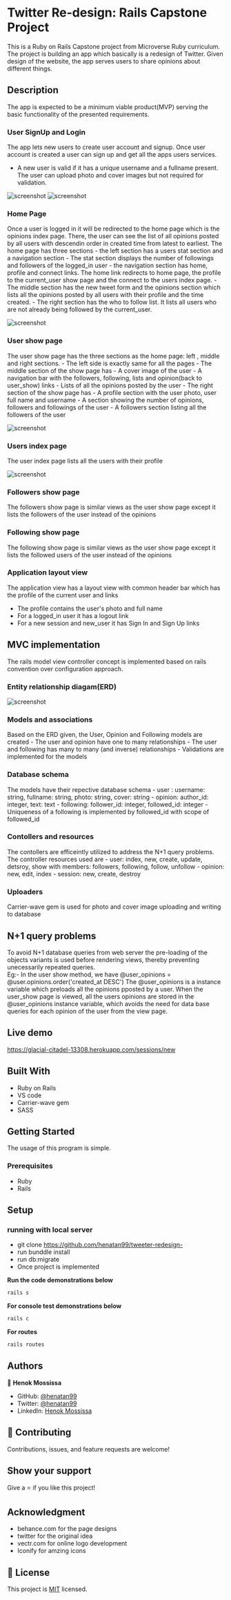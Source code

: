 # Twitter Re-design: Rails Capstone Project 

This is a Ruby on Rails Capstone project from Microverse Ruby curriculum. The project is building an app which basically is a redesign of Twitter. Given design of the website, the app serves users to share opinions about different things. 

## Description 
The app is expected to be a minimum viable product(MVP) serving the basic functionality of the presented requirements. 
### User SignUp and Login 
The app lets new users to create user account and signup. Once user account is created a user can sign up and get all the apps users services.
- A new user is valid  if it has a unique username and a fullname present. The user can upload photo and cover images but not required for validation.

![screenshot](docs/new_session.png)
![screenshot](docs/sign_up.png)

### Home Page 
Once a user is logged in it will be redirected to the home page which is the opinions index page. There, the user can see the list of all opinions posted by all users with descendin order in created time from latest to earliest.
The home page has three sections
    - the left section  has a users stat section and a navigation section
    - The stat section displays the number of followings and followers of the logged_in user
    - the navigation section has home, profile and connect links. The home link redirects to home page, the profile to the current_user show page and the connect to the users index page. 
    - The middle section has the new tweet form and the opinions section which lists all the opinions posted by all users with their profile and the time created. 
    - The right section has the who to follow list. It lists all users who are not already being followed by the current_user. 

![screenshot](docs/opinions_index.png)

### User show page 
The user show page has the three sections as the home page: left , middle and right sections.
    - The left side is exactly same for all the pages 
    - The middle section of the show page has 
        - A cover image of the user
        - A navigation bar with the followers, following, lists and opinion(back to user_show) links 
        - Lists of all the opinions posted by the user 
    - The right section of the show page has
        - A profile section with the user photo, user full name and username 
        - A section showing the number of opinions, followers and followings of the user
        - A followers section listing all the followers of the user    

![screenshot](docs/user_show.png)

### Users index page 
The user index page lists all the users with their profile

![screenshot](docs/users_index.png)

### Followers show page 
The followers show page is similar views as the user show page except it lists the followers of the user instead of the opinions

### Following show page
The following show page is similar views as the user show page except it lists the followed users of the user instead of the opinions

### Application layout view
The application view has a layout view with common header bar which has the profile of the current user and links 
- The profile contains the user's photo and full name 
- For a logged_in user it has a logout link 
- For a new session and new_user it has Sign In and Sign Up links

## MVC implementation 
The rails model view controller concept is implemented based on rails convention over configuration approach.

### Entity relationship diagam(ERD)
![screenshot](docs/Entity_Relationship_Diagram_(UML_Notation)_(2).png)

### Models and associations 
Based on the ERD given, the User, Opinion and Following models are created
    - The user and opinion have one to many relationships
    - The user and following has many to many (and inverse) relationships 
    - Validations are implemented for the models 

### Database schema 
The models have their repective database schema 
    - user : username: string, fullname: string, photo: string, cover: string 
    - opinion: author_id: integer, text: text
    - following: follower_id: integer, followed_id: integer
    - Uniqueness of a following is implemented by followed_id with scope of followed_id

### Contollers and resources 
The contollers are efficeintly utilized to address the N+1 query problems. 
The controller resources used are 
    - user: index, new, create, update, detsroy, show
        with members: followers, following, follow, unfollow
    - opinion: new, edit, index
    - session: new, create, destroy 

### Uploaders 
Carrier-wave gem is used for photo and cover image uploading and writing to database 

## N+1 query problems 
To avoid N+1 database queries from web server the pre-loading of the objects variants is used before rendering views, thereby preventing unecessarily repeated queries.  
Eg:- In the user show method, we have 
    @user_opinions = @user.opinions.order('created_at DESC')
The @user_opinions is a instance variable which preloads all the opinions pposted by a user. When the user_show page is viewed, all the users opinions are stored in the @user_opinions instance variable, which avoids the need for data base queries for each opinion of the user from the view page. 

## Live demo 
https://glacial-citadel-13308.herokuapp.com/sessions/new 

## Built With

- Ruby on Rails 
- VS code
- Carrier-wave gem 
- SASS


## Getting Started
The usage of this program is simple. 

### Prerequisites

- Ruby
- Rails 

## Setup

### running with local server 
- git clone https://github.com/henatan99/tweeter-redesign- 
- run bunddle install 
- run db:migrate 
- Once project is implemented 

**Run the code demonstrations below**

```bash
rails s 
```

**For console test demonstrations below**
```bash
rails c 
```

**For routes**
```bash
rails routes 
```
## Authors

👤 **Henok Mossissa**

- GitHub: [@henatan99](https://github.com/henatan99)
- Twitter: [@henatan99](https://twitter.com/henatan99)
- LinkedIn: [Henok Mossissa](https://www.linkedin.com/in/henok-mekonnen-2a251613/)

## :handshake: Contributing

Contributions, issues, and feature requests are welcome!

## Show your support

Give a :star:️ if you like this project!

## Acknowledgment 

- behance.com for the page designs 
- twitter for the original idea
- vectr.com for online logo development 
- Iconify for amzing icons 

## :memo: License

This project is [MIT](./LICENSE) licensed.

